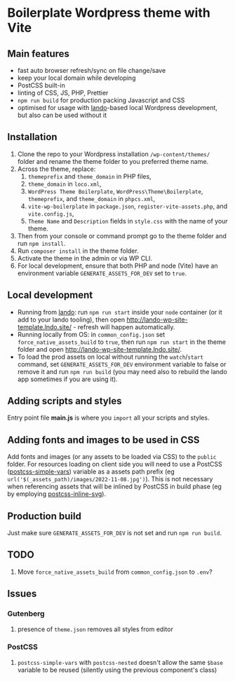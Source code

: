# Boilerplate Wordpress theme with Vite

## Main features

- fast auto browser refresh/sync on file change/save
- keep your local domain while developing
- PostCSS built-in
- linting of CSS, JS, PHP, Prettier
- `npm run build` for production packing Javascript and CSS
- optimised for usage with [lando](https://lando.dev/)-based local Wordpress development, but also can be used without it


## Installation

1. Clone the repo to your Wordpress installation `/wp-content/themes/` folder and rename the theme folder to you preferred theme name.
2. Across the theme, replace:
   1.  `themeprefix` and `theme_domain` in PHP files,
   2.  `theme_domain` in `loco.xml`,
   3.  `WordPress Theme Boilerplate`, `WordPress\Theme\Boilerplate`, `themeprefix`, and `theme_domain` in `phpcs.xml`,
   4.  `vite-wp-boilerplate` in `package.json`, `register-vite-assets.php`, and `vite.config.js`,
   5.  `Theme Name` and `Description` fields in `style.css` with the name of your theme.
3. Then from your console or command prompt go to the theme folder and run `npm install`.
4. Run `composer install` in the theme folder.
5. Activate the theme in the admin or via WP CLI.
6. For local development, ensure that both PHP and node (Vite) have an environment variable `GENERATE_ASSETS_FOR_DEV` set to `true`.


## Local development

- Running from [lando](https://lando.dev/): run `npm run start` inside your `node` container (or it add to your lando tooling), then open http://lando-wp-site-template.lndo.site/ - refresh will happen automatically.
- Running locally from OS: in `common_config.json` set `force_native_assets_build` to `true`, then run `npm run start` in the theme folder and open http://lando-wp-site-template.lndo.site/.
- To load the prod assets on local without running the `watch`/`start` command, set `GENERATE_ASSETS_FOR_DEV` environment variable to false or remove it and run `npm run build` (you may need also to rebuild the lando app sometimes if you are using it).

## Adding scripts and styles

Entry point file **main.js** is where you `import` all your scripts and styles.

## Adding fonts and images to be used in CSS

Add fonts and images (or any assets to be loaded via CSS) to the `public` folder. For resources loading on client side you will need to use a PostCSS ([postcss-simple-vars](https://github.com/postcss/postcss-simple-vars)) variable as a assets path prefix (eg `url('$(_assets_path)/images/2022-11-08.jpg')`). This is not necessary when referencing assets that will be inlined by PostCSS in build phase (eg by employing [postcss-inline-svg](https://www.npmjs.com/package/postcss-inline-svg)).

## Production build

Just make sure `GENERATE_ASSETS_FOR_DEV` is not set and run `npm run build`.


## TODO

1. Move `force_native_assets_build` from `common_config.json` to `.env`?


## Issues

### Gutenberg

1. presence of `theme.json` removes all styles from editor

### PostCSS

1. `postcss-simple-vars` with `postcss-nested` doesn't allow the same `$base` variable to be reused (silently using the previous component's class)
